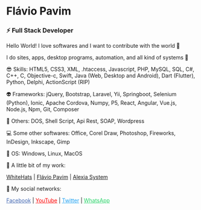 # Flávio Pavim
### ⚡ Full Stack Developer

Hello World! I love softwares and I want to contribute with the world 🦾

I do sites, apps, desktop programs, automation, and all kind of systems 🤖

😎 Skills: HTML5, CSS3, XML, .htaccess, Javascript, PHP, MySQL, SQL, C#, C++, C, Objective-c, Swift, Java (Web, Desktop and Android), Dart (Flutter), Python, Delphi, ActionScript (RIP)

👽 Frameworks: jQuery, Bootstrap, Laravel, Yii, Springboot, Selenium (Python), Ionic, Apache Cordova, Numpy, P5, React, Angular, Vue.js, Node.js, Npm, Git, Composer

👾 Others: DOS, Shell Script, Api Rest, SOAP, Wordpress

💻 Some other softwares: Office, Corel Draw, Photoshop, Fireworks, InDesign, Inkscape, Gimp

🐧 OS: Windows, Linux, MacOS

🌱 A little bit of my work:

<a href="https://whitehats.com.br" target="_blank">WhiteHats</a> | 
<a href="https://flaviopavim.com.br" target="_blank">Flávio Pavim</a> | 
<a href="https://alexiasystem.com.br" target="_blank">Alexia System</a>

💬 My social networks:

<a href="https://facebook.com/rockandhack" target="_blank" style="color: #4267B2">Facebook</a> | 
<a href="https://youtube.com/flaviopavim" target="_blank" style="color: #ff0000">YouTube</a> | 
<a href="https://twitter.com/pavimFlavio" target="_blank" style="color: #1da1f2">Twitter</a> | 
<a href="https://wa.me/5518997307933" target="_blank" style="color: #25D366">WhatsApp</a>

<!--
- 🔭 I’m currently working on ...
- 🌱 I’m currently learning ...
- 👯 I’m looking to collaborate on ...
- 🤔 I’m looking for help with ...
- 💬 Ask me about ...
- 📫 How to reach me: ...
- 😄 Pronouns: ...
- ⚡ Fun fact: ...
- 👋
-->
